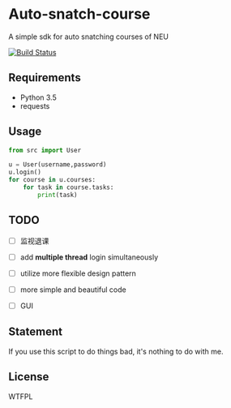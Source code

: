 # Auto-snatch-course

A simple sdk for auto snatching courses of NEU  

[![Build Status](https://travis-ci.org/j178/auto-snatch-course.svg?branch=master)](https://travis-ci.org/j178/auto-snatch-course)

## Requirements

* Python 3.5
* requests

## Usage
````python
from src import User

u = User(username,password)
u.login()
for course in u.courses:
    for task in course.tasks:
        print(task)
````
## TODO
- [ ] 监视退课 
- [ ] add **multiple thread** login simultaneously
- [ ] utilize more flexible design pattern
- [ ] more simple and beautiful code
- [ ] GUI 


## Statement
If you use this script to do things bad, it's nothing to do with me.

## License
WTFPL